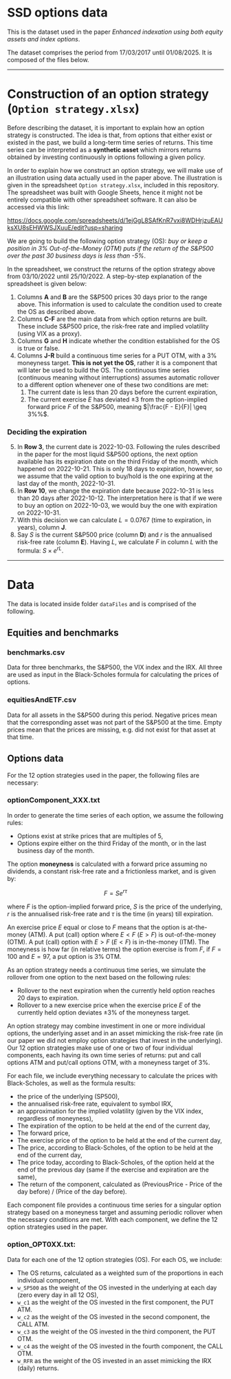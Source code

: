 # SSD options data

This is the dataset used in the paper _Enhanced indexation using both equity assets and index options_.

The dataset comprises the period from 17/03/2017 until 01/08/2025. It is composed of the files below.

___
# Construction of an option strategy  (```Option strategy.xlsx```)

Before describing the dataset, it is important to explain how an option strategy is constructed. The idea is that, from options that either exist or existed in the past, we build a long-term time series of returns. This time series can be interpreted as a __synthetic asset__ which mirrors returns obtained by investing continuously in options following a given policy.

In order to explain how we construct an option strategy, we will make use of an illustration using data actually used in the paper above. The illustration is given in the spreadsheet ```Option strategy.xlsx```, included in this repository. The spreadsheet was built with Google Sheets, hence it might not be entirely compatible with other spreadsheet software. It can also be accessed via this link:

https://docs.google.com/spreadsheets/d/1ejGgL8SAfKnR7vxi8WDHrjzuEAUksXU8sEHWWSJXuuE/edit?usp=sharing

We are going to build the following option strategy (OS): _buy or keep a position in 3% Out-of-the-Money (OTM) puts if the return of the S&P500 over the past 30 business days is less than -5%_. 

In the spreadsheet, we construct the returns of the option strategy above from 03/10/2022 until 25/10/2022. A step-by-step explanation of the spreadsheet is given below:

  1. Columns __A__ and __B__ are the S&P500 prices 30 days prior to the range above. This information is used to calculate the condition used to create the OS as described above.
  2. Columns __C-F__ are the main data from which option returns are built. These include S&P500 price, the risk-free rate and implied volatility (using VIX as a proxy).
  3. Columns __G__ and __H__ indicate whether the condition established for the OS is true or false.
  4. Columns __J-R__ build a continuous time series for a PUT OTM, with a 3% moneyness target. __This is not yet the OS__, rather it is a component that will later be used to build the OS. The continuous time series (continuous meaning without interruptions) assumes automatic rollover to a different option whenever one of these two conditions are met:
     1. The current date is less than 20 days before the current expiration,
     2. The current exercise $E$ has deviated $\pm 3%%$ from the option-implied forward price $F$ of the S&P500, meaning $|\frac{F - E}{F}| \geq 3%%$.

### Deciding the expiration

  5. In __Row 3__, the current date is 2022-10-03. Following the rules described in the paper for the most liquid S&P500 options, the next option available has its expiration date on the third Friday of the month, which happened on 2022-10-21. This is only 18 days to expiration, however, so we assume that the valid option to buy/hold is the one expiring at the last day of the month, 2022-10-31.
  6. In __Row 10__, we change the expiration date because 2022-10-31 is less than 20 days after 2022-10-12. The interpretation here is that if we were to buy an option on 2022-10-03, we would buy the one with expiration on 2022-10-31.
  7. With this decision we can calculate $L = 0.0767$ (time to expiration, in years), column __J__.
  8. Say $S$ is the current S&P500 price (column __D__) and $r$ is the annualised risk-free rate (column __E__). Having $L$, we calculate $F$ in column $L$ with the formula: $S\times e^{rL}$.

___
# Data

The data is located inside folder ```dataFiles``` and is comprised of the following.

## Equities and benchmarks

### benchmarks.csv 

Data for three benchmarks, the S&P500, the VIX index and the IRX. All three are used as input in the Black-Scholes formula for calculating the prices of options.

### equitiesAndETF.csv

Data for all assets in the S&P500 during this period. Negative prices mean that the corresponding asset was not part of the S&P500 at the time. Empty prices mean that the prices are missing, e.g. did not exist for that asset at that time.

## Options data

For the 12 option strategies used in the paper, the following files are necessary:

### optionComponent_XXX.txt

In order to generate the time series of each option, we assume the following rules:
 - Options exist at strike prices that are multiples of 5,
 - Options expire either on the third Friday of the month, or in the last business day of the month.

The option **moneyness** is calculated with a forward price assuming no dividends, a constant risk-free rate and a frictionless market, and is given by:

$$F = S e^{r\tau}$$

where $F$ is the option-implied forward price, $S$ is the price of the underlying, $r$ is the annualised risk-free rate and $\tau$ is the time (in years) till expiration.

An exercise price $E$ equal or close to $F$ means that the option is at-the-money (ATM). A put (call) option where $E < F$ ($E > F$) is out-of-the-money (OTM). A put (call) option with $E > F$ ($E < F$) is in-the-money (ITM). The moneyness is how far (in relative terms) the option exercise is from $F$, if $F = 100$  and $E = 97$, a put option is $3$% OTM.

As an option strategy needs a continuous time series, we simulate the rollover from one option to the next based on the following rules:
  - Rollover to the next expiration when the currently held option reaches 20 days to expiration.
  - Rollover to a new exercise price when the exercise price $E$ of the currently held option deviates $\pm 3$% of the moneyness target.

An option strategy may combine investiment in one or more individual options, the underlying asset and in an asset mimicking the risk-free rate (in our paper we did not employ option strategies that invest in the underlying). Our 12 option strategies make use of one or two of four individual components, each having its own time series of returns: put and call options ATM and put/call options OTM, with a moneyness target of 3%.

For each file, we include everything necessary to calculate the prices with Black-Scholes, as well as the formula results:
  - the price of the underlying (SP500),
  - the annualised risk-free rate, equivalent to symbol IRX,
  - an approximation for the implied volatility (given by the VIX index, regardless of moneyness),
  - The expiration of the option to be held at the end of the current day,
  - The forward price,
  - The exercise price of the option to be held at the end of the current day,
  - The price, according to Black-Scholes, of the option to be held at the end of the current day,
  - The price today, according to Black-Scholes, of the option held at the end of the previous day (same if the exercise and expiration are the same),
  - The return of the component, calculated as (PreviousPrice - Price of the day before) / (Price of the day before).

Each component file provides a continuous time series for a singular option strategy based on a moneyness target and assuming periodic rollover when the necessary conditions are met. With each component, we define the 12 option strategies used in the paper.

### option_OPT0XX.txt: 

Data for each one of the 12 option strategies (OS). For each OS, we include:
  - The OS returns, calculated as a weighted sum of the proportions in each individual component,
  - ```w_SP500``` as the weight of the OS invested in the underlying at each day (zero every day in all 12 OS),
  - ```w_c1``` as the weight of the OS invested in the first component, the PUT ATM.
  - ```w_c2``` as the weight of the OS invested in the second component, the CALL ATM.
  - ```w_c3``` as the weight of the OS invested in the third component, the PUT OTM.
  - ```w_c4``` as the weight of the OS invested in the fourth component, the CALL OTM.
  - ```w_RFR``` as the weight of the OS invested in an asset mimicking the IRX (daily) returns.
       
 


